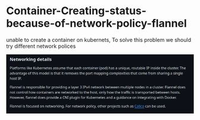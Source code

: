 # Container-Creating-status-because-of-network-policy-flannel
unable to create a container on kubernets, To solve this problem we should try different network polices

![Alt text](/error/9.png)
